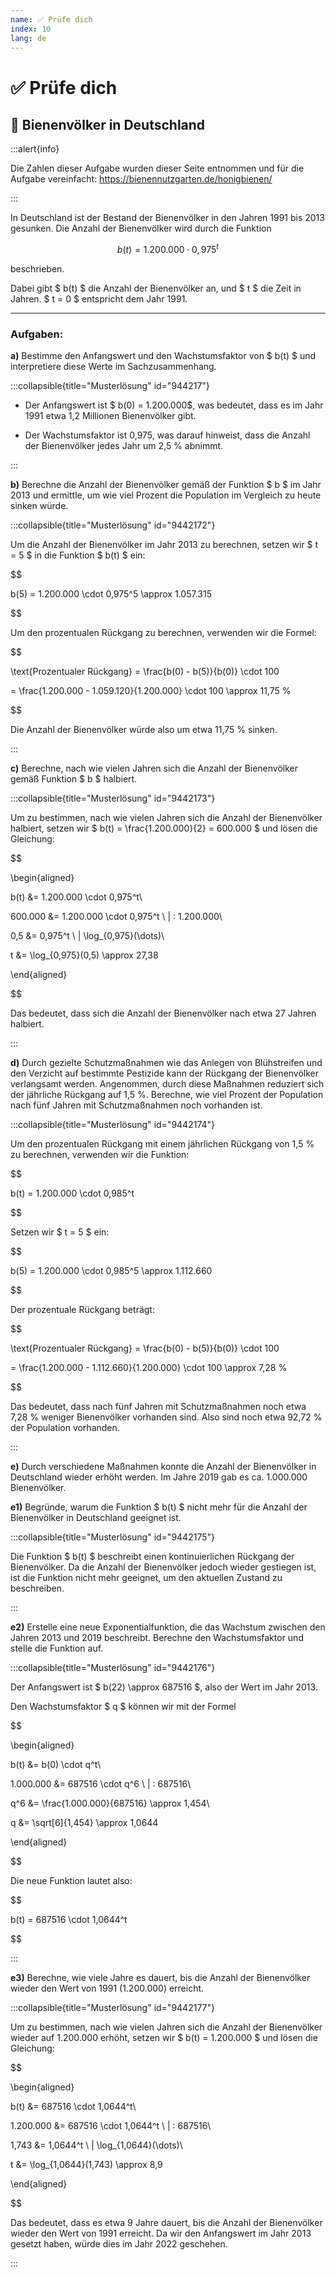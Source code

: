 ```yaml
---
name: ✅ Prüfe dich
index: 10
lang: de
---
```


# ✅ Prüfe dich

## 🐝 Bienenvölker in Deutschland

:::alert{info}

Die Zahlen dieser Aufgabe wurden dieser Seite entnommen und für die Aufgabe vereinfacht: https://bienennutzgarten.de/honigbienen/ 

:::

In Deutschland ist der Bestand der Bienenvölker in den Jahren 1991 bis 2013 gesunken. Die Anzahl der Bienenvölker wird durch die Funktion

$$
b(t) = 1.200.000 \cdot 0,975^t
$$

beschrieben.

Dabei gibt $ b(t) $ die Anzahl der Bienenvölker an, und $ t $ die Zeit in Jahren. $ t = 0 $ entspricht dem Jahr 1991.  

---

### **Aufgaben:**  

**a)** Bestimme den Anfangswert und den Wachstumsfaktor von $ b(t) $ und interpretiere diese Werte im Sachzusammenhang. 

:::collapsible{title="Musterlösung" id="944217"}

- Der Anfangswert ist $ b(0) = 1.200.000$, was bedeutet, dass es im Jahr 1991 etwa 1,2 Millionen Bienenvölker gibt.

- Der Wachstumsfaktor ist 0,975, was darauf hinweist, dass die Anzahl der Bienenvölker jedes Jahr um 2,5 % abnimmt.

:::

**b)** Berechne die Anzahl der Bienenvölker gemäß der Funktion $ b $ im Jahr 2013 und ermittle, um wie viel Prozent die Population im Vergleich zu heute sinken würde.

:::collapsible{title="Musterlösung" id="9442172"}

Um die Anzahl der Bienenvölker im Jahr 2013 zu berechnen, setzen wir $ t = 5 $ in die Funktion $ b(t) $ ein:

$$

b(5) = 1.200.000 \cdot 0,975^5 \approx 1.057.315

$$

Um den prozentualen Rückgang zu berechnen, verwenden wir die Formel:

$$

\text{Prozentualer Rückgang} = \frac{b(0) - b(5)}{b(0)} \cdot 100

= \frac{1.200.000 - 1.059.120}{1.200.000} \cdot 100 \approx 11,75 \%

$$

Die Anzahl der Bienenvölker würde also um etwa 11,75 % sinken.

:::


**c)** Berechne, nach wie vielen Jahren sich die Anzahl der Bienenvölker gemäß Funktion $ b $ halbiert. 

:::collapsible{title="Musterlösung" id="9442173"}

Um zu bestimmen, nach wie vielen Jahren sich die Anzahl der Bienenvölker halbiert, setzen wir $ b(t) = \frac{1.200.000}{2} = 600.000 $ und lösen die Gleichung:

$$

\begin{aligned}

b(t) &= 1.200.000 \cdot 0,975^t\\

600.000 &= 1.200.000 \cdot 0,975^t \ | : 1.200.000\\

0,5 &= 0,975^t \ | \log_{0,975}(\dots)\\

t &= \log_{0,975}(0,5) \approx 27,38

\end{aligned}

$$

Das bedeutet, dass sich die Anzahl der Bienenvölker nach etwa 27 Jahren halbiert.

:::

**d)** Durch gezielte Schutzmaßnahmen wie das Anlegen von Blühstreifen und den Verzicht auf bestimmte Pestizide kann der Rückgang der Bienenvölker verlangsamt werden. Angenommen, durch diese Maßnahmen reduziert sich der jährliche Rückgang auf 1,5 %. Berechne, wie viel Prozent der Population nach fünf Jahren mit Schutzmaßnahmen noch vorhanden ist. 

:::collapsible{title="Musterlösung" id="9442174"}

Um den prozentualen Rückgang mit einem jährlichen Rückgang von 1,5 % zu berechnen, verwenden wir die Funktion:

$$

b(t) = 1.200.000 \cdot 0,985^t

$$

Setzen wir $ t = 5 $ ein:

$$

b(5) = 1.200.000 \cdot 0,985^5 \approx 1.112.660

$$

Der prozentuale Rückgang beträgt:

$$

\text{Prozentualer Rückgang} = \frac{b(0) - b(5)}{b(0)} \cdot 100

= \frac{1.200.000 - 1.112.660}{1.200.000} \cdot 100 \approx 7,28 \%

$$

Das bedeutet, dass nach fünf Jahren mit Schutzmaßnahmen noch etwa 7,28 % weniger Bienenvölker vorhanden sind. Also sind noch etwa 92,72 % der Population vorhanden.

:::

**e)** Durch verschiedene Maßnahmen konnte die Anzahl der Bienenvölker in Deutschland wieder erhöht werden. Im Jahre 2019 gab es ca. 1.000.000 Bienenvölker.

**e1)** Begründe, warum die Funktion $ b(t) $ nicht mehr für die Anzahl der Bienenvölker in Deutschland geeignet ist.

:::collapsible{title="Musterlösung" id="9442175"}

Die Funktion $ b(t) $ beschreibt einen kontinuierlichen Rückgang der Bienenvölker. Da die Anzahl der Bienenvölker jedoch wieder gestiegen ist, ist die Funktion nicht mehr geeignet, um den aktuellen Zustand zu beschreiben.

:::

**e2)** Erstelle eine neue Exponentialfunktion, die das Wachstum zwischen den Jahren 2013 und 2019 beschreibt. Berechne den Wachstumsfaktor und stelle die Funktion auf.

:::collapsible{title="Musterlösung" id="9442176"}

Der Anfangswert ist $ b(22) \approx 687516 $, also der Wert im Jahr 2013.

Den Wachstumsfaktor $ q $ können wir mit der Formel

$$

\begin{aligned}

b(t) &= b(0) \cdot q^t\\

1.000.000 &= 687516 \cdot q^6 \ | : 687516\\

q^6 &= \frac{1.000.000}{687516} \approx 1,454\\

q &= \sqrt[6]{1,454} \approx 1,0644

\end{aligned}

$$

Die neue Funktion lautet also:

$$

b(t) = 687516 \cdot 1,0644^t

$$

:::

**e3)** Berechne, wie viele Jahre es dauert, bis die Anzahl der Bienenvölker wieder den Wert von 1991 (1.200.000) erreicht.

:::collapsible{title="Musterlösung" id="9442177"}

Um zu bestimmen, nach wie vielen Jahren sich die Anzahl der Bienenvölker wieder auf 1.200.000 erhöht, setzen wir $ b(t) = 1.200.000 $ und lösen die Gleichung:

$$

\begin{aligned}

b(t) &= 687516 \cdot 1,0644^t\\

1.200.000 &= 687516 \cdot 1,0644^t \ | : 687516\\

1,743 &= 1,0644^t \ | \log_{1,0644}(\dots)\\

t &= \log_{1,0644}(1,743) \approx 8,9

\end{aligned}

$$


Das bedeutet, dass es etwa 9 Jahre dauert, bis die Anzahl der Bienenvölker wieder den Wert von 1991 erreicht. Da wir den Anfangswert im Jahr 2013 gesetzt haben, würde dies im Jahr 2022 geschehen.

:::

